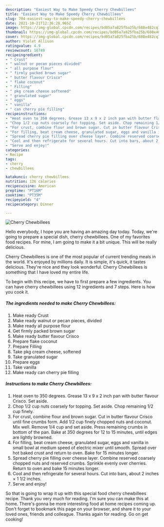 ```yaml
---
description: "Easiest Way to Make Speedy Cherry Chewbillees"
title: "Easiest Way to Make Speedy Cherry Chewbillees"
slug: 704-easiest-way-to-make-speedy-cherry-chewbillees
date: 2021-10-21T12:36:28.965Z
image: https://img-global.cpcdn.com/recipes/bd05a7a825fba25b/680x482cq70/cherry-chewbillees-recipe-main-photo.jpg
thumbnail: https://img-global.cpcdn.com/recipes/bd05a7a825fba25b/680x482cq70/cherry-chewbillees-recipe-main-photo.jpg
cover: https://img-global.cpcdn.com/recipes/bd05a7a825fba25b/680x482cq70/cherry-chewbillees-recipe-main-photo.jpg
author: Violet Allison
ratingvalue: 4.9
reviewcount: 16749
recipeingredient:
- " Crust"
- " walnut or pecan pieces divided"
- " all purpose flour"
- " firmly packed brown sugar"
- " butter flavour Crisco"
- " flake coconut"
- " Filling"
- " pkg cream cheese softened"
- " granulated sugar"
- " eggs"
- " vanilla"
- " can cherry pie filling"
recipeinstructions:
- "Heat oven to 350 degrees. Grease 13 x 9 x 2 inch pan with butter flavour Crisco. Set aside."
- "Chop 1/2 cup nuts coarsely for topping. Set aside. Chop remaining 1/2 cup finely."
- "For crust, combine flour and brown sugar. Cut in butter flavour Crisco until fine crumbs form. Add 1/2 cup finely chopped nuts and coconut. Mix well. Remove 1/4 cup and set aside. Press remaining crumbs in bottom of the pan. Bake at 350 degrees for 12 to 15 minutes, until edges are lightly browned."
- "For filling, beat cream cheese, granulated sugar, eggs and vanilla in small bowl at medium speed of electric mixer until smooth. Spread over hot baked crust and return to oven. Bake for 15 minutes longer."
- "Spread cherry pie filling over cheese layer. Combine reserved coarsely chopped nuts and reserved crumbs. Sprinkle evenly over cherries. Return to oven and bake 15 minutes longer."
- "Cool and then refrigerate for several hours. Cut into bars, about 2 inches × 1 1/2 inches."
- "Serve and enjoy!"
categories:
- Recipe
tags:
- cherry
- chewbillees

katakunci: cherry chewbillees 
nutrition: 126 calories
recipecuisine: American
preptime: "PT16M"
cooktime: "PT35M"
recipeyield: "4"
recipecategory: Dinner

---
```



![Cherry Chewbillees](https://img-global.cpcdn.com/recipes/bd05a7a825fba25b/680x482cq70/cherry-chewbillees-recipe-main-photo.jpg)

Hello everybody, I hope you are having an amazing day today. Today, we're going to prepare a special dish, cherry chewbillees. One of my favorites food recipes. For mine, I am going to make it a bit unique. This will be really delicious.

Cherry Chewbillees is one of the most popular of current trending meals in the world. It's enjoyed by millions daily. It is simple, it's quick, it tastes delicious. They're nice and they look wonderful. Cherry Chewbillees is something that I have loved my entire life.




To begin with this recipe, we have to first prepare a few ingredients. You can have cherry chewbillees using 12 ingredients and 7 steps. Here is how you cook it.

<!--inarticleads1-->

##### The ingredients needed to make Cherry Chewbillees:

1. Make ready  Crust
1. Make ready  walnut or pecan pieces, divided
1. Make ready  all purpose flour
1. Get  firmly packed brown sugar
1. Make ready  butter flavour Crisco
1. Prepare  flake coconut
1. Prepare  Filling
1. Take  pkg cream cheese, softened
1. Take  granulated sugar
1. Prepare  eggs
1. Take  vanilla
1. Make ready  can cherry pie filling




<!--inarticleads2-->

##### Instructions to make Cherry Chewbillees:

1. Heat oven to 350 degrees. Grease 13 x 9 x 2 inch pan with butter flavour Crisco. Set aside.
1. Chop 1/2 cup nuts coarsely for topping. Set aside. Chop remaining 1/2 cup finely.
1. For crust, combine flour and brown sugar. Cut in butter flavour Crisco until fine crumbs form. Add 1/2 cup finely chopped nuts and coconut. Mix well. Remove 1/4 cup and set aside. Press remaining crumbs in bottom of the pan. Bake at 350 degrees for 12 to 15 minutes, until edges are lightly browned.
1. For filling, beat cream cheese, granulated sugar, eggs and vanilla in small bowl at medium speed of electric mixer until smooth. Spread over hot baked crust and return to oven. Bake for 15 minutes longer.
1. Spread cherry pie filling over cheese layer. Combine reserved coarsely chopped nuts and reserved crumbs. Sprinkle evenly over cherries. Return to oven and bake 15 minutes longer.
1. Cool and then refrigerate for several hours. Cut into bars, about 2 inches × 1 1/2 inches.
1. Serve and enjoy!




So that is going to wrap it up with this special food cherry chewbillees recipe. Thank you very much for reading. I'm sure you can make this at home. There's gonna be more interesting food at home recipes coming up. Don't forget to bookmark this page on your browser, and share it to your loved ones, friends and colleague. Thanks again for reading. Go on get cooking!
